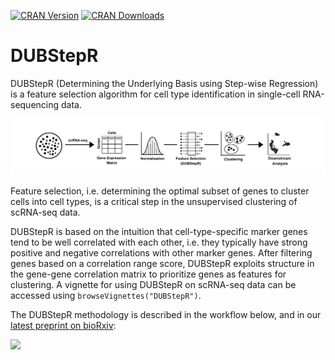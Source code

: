 [![CRAN Version](https://www.r-pkg.org/badges/version/DUBStepR)](https://cran.r-project.org/package=DUBStepR) [![CRAN Downloads](https://cranlogs.r-pkg.org/badges/DUBStepR)](https://cran.r-project.org/package=DUBStepR)

# DUBStepR

DUBStepR (Determining the Underlying Basis using Step-wise Regression) is a feature selection algorithm for cell type identification in single-cell RNA-sequencing data.

![](man/figures/Overview_Cartoon.png)

Feature selection, i.e. determining the optimal subset of genes to cluster cells into cell types, is a critical step in the unsupervised clustering of scRNA-seq data.

DUBStepR is based on the intuition that cell-type-specific marker genes tend to be well correlated with each other, i.e. they typically have strong positive and negative correlations with other marker genes. After filtering genes based on a correlation range score, DUBStepR exploits structure in the gene-gene correlation matrix to prioritize genes as features for clustering. A vignette for using DUBStepR on scRNA-seq data can be accessed using `browseVignettes("DUBStepR")`.

The DUBStepR methodology is described in the workflow below, and in our [latest preprint on bioRxiv](https://doi.org/10.1101/2020.10.07.330563):

![](man/figures/Methodology.png)